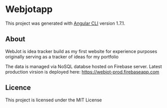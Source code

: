 # Webjotapp

This project was generated with [Angular CLI](https://github.com/angular/angular-cli) version 1.7.1.

## About

WebJot is idea tracker build as my first website for experience purposes originally serving as a tracker of ideas for my portfolio

The data is managed via NoSQL databse hosted on Firebase server. Latest production virsion is deployed here:
https://webjot-prod.firebaseapp.com

## Licence

This project is licensed under the MIT License

